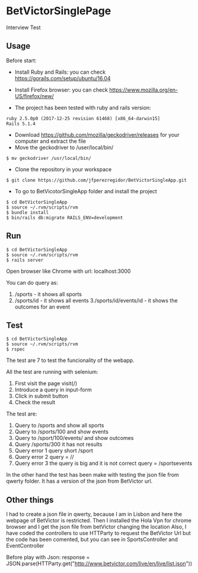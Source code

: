 # BetVictorSinglePage

Interview Test

## Usage
Before start:
* Install Ruby and Rails: you can check https://gorails.com/setup/ubuntu/16.04
* Install Firefox browser: you can check https://www.mozilla.org/en-US/firefox/new/

* The project has been tested with ruby and rails version:
```
ruby 2.5.0p0 (2017-12-25 revision 61468) [x86_64-darwin15]
Rails 5.1.4
```


* Download https://github.com/mozilla/geckodriver/releases for your computer and extract the file
* Move the geckodriver to /user/local/bin/
```
$ mv geckodriver /usr/local/bin/
```
* Clone the repository in your workspace
```
$ git clone https://github.com/jfperezregidor/BetVictorSingleApp.git
```
* To go to BetVicotorSingleApp folder and install the project
```
$ cd BetVictorSingleApp
$ source ~/.rvm/scripts/rvm
$ bundle install
$ bin/rails db:migrate RAILS_ENV=development
```


## Run

```
$ cd BetVictorSingleApp
$ source ~/.rvm/scripts/rvm
$ rails server
```
Open browser like Chrome with url: localhost:3000

You can do query as:
1. /sports -  it shows all sports
2. /sports/id  -  it shows all events
3./sports/id/events/id  - it shows the outcomes for an event


## Test

```
$ cd BetVictorSingleApp
$ source ~/.rvm/scripts/rvm
$ rspec
```
The test are 7 to test the funcionality of the webapp.

All the test are running with selenium:
1. First visit the page visit(/)
2. Introduce a query in input-form
3. Click in submit button
4. Check the result

The test are:
1. Query to /sports and show all sports
2. Query to /sports/100 and show events
3. Query to /sport/100/events/ and show outcomes
4. Query /sports/300 it has not results
5. Query error 1 query short /sport
6. Query error 2 query = //
7. Query error 3 the query is big and it is not correct query = /sportsevents

In the other hand the test has been make with testing the json file from qwerty folder. It has a version of the json from BetVictor url.


## Other things
I had to create a json file in qwerty, because I am in Lisbon and here the webpage of BetVictor is restricted. Then I installed the Hola Vpn for chrome browser and I get the json file from betVictor changing the location
Also, I have coded the controllers to use HTTParty to request the BetVictor Url but the code has been comented, but you can see in SportsController and EventController

Before play with Json:
response = JSON.parse(HTTParty.get("http://www.betvictor.com/live/en/live/list.json"))
